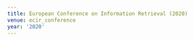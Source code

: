 ```yaml
---
title: European Conference on Information Retrieval (2020)
venue: ecir_conference
year: '2020'
---
```

